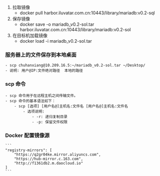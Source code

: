 1. 拉取镜像
    - docker pull harbor.iluvatar.com.cn:10443/library/mariadb:v0.2-sql
2. 保存镜像
    - docker save -o mariadb_v0.2-sol.tar harbor.iluvatar.com.cn:10443/library/mariadb:v0.2-sol
3. 在目标机加载镜像
    - docker load -i mariadb_v0.2-sol.tar


### 服务器上的文件保存到本地桌面
    - scp chuhanxiang@10.209.16.5:~/mariadb_v0.2-sol.tar ~/Desktop/
    - 说明: 用户@IP:文件绝对路径  本地的路径

### scp 命令
    - scp 命令用于在远程主机之间传输文件。
    - scp 命令的基本语法如下：
        - scp [选项] [用户名@]主机名:文件名 [用户名@]主机名:文件名
            - 选项说明:
                - -r: 递归复制目录
                - -p: 保留文件权限
        

### Docker 配置镜像源
    ```
    "registry-mirrors": [
        "https://q2gr04ke.mirror.aliyuncs.com",
        "https://hub-mirror.c.163.com",
        "http://f1361db2.m.daocloud.io"
    ]
    ```